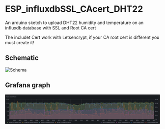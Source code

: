 # ESP_influxdbSSL_CAcert_DHT22
An arduino sketch to upload DHT22 humidity and temperature on an influxdb database with SSL and Root CA cert

The includet Cert work with Letsencrypt, if your CA root cert is different you must create it!

## Schematic

![Schema](https://raw.githubusercontent.com/bigjohnson/bigjohnson.github.io/master/ESP_influxdbSSL_CAcert_DHT22_WiFiManager/Wemos%2BDHT22_pcb.png)

## Grafana graph

![Grafana](https://raw.githubusercontent.com/bigjohnson/bigjohnson.github.io/master/ESP_influxdbSSL_CAcert_DHT22_WiFiManager/grafana.PNG)
